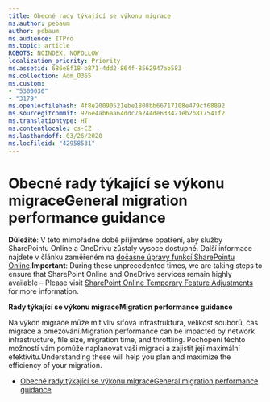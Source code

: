 ```yaml
---
title: Obecné rady týkající se výkonu migrace
ms.author: pebaum
author: pebaum
ms.audience: ITPro
ms.topic: article
ROBOTS: NOINDEX, NOFOLLOW
localization_priority: Priority
ms.assetid: 686e8f18-b871-4dd2-864f-8562947ab583
ms.collection: Adm_O365
ms.custom:
- "5300030"
- "3179"
ms.openlocfilehash: 4f8e20090521ebe1808bb66717108e479cf68892
ms.sourcegitcommit: 926e4ab6aa64ddc7a244de633421eb2b817541f2
ms.translationtype: HT
ms.contentlocale: cs-CZ
ms.lasthandoff: 03/26/2020
ms.locfileid: "42958531"
---
```

# <a name="general-migration-performance-guidance"></a><span data-ttu-id="b5472-102">Obecné rady týkající se výkonu migrace</span><span class="sxs-lookup"><span data-stu-id="b5472-102">General migration performance guidance</span></span>

<span data-ttu-id="b5472-103">**Důležité**: V této mimořádné době přijímáme opatření, aby služby SharePointu Online a OneDrivu zůstaly vysoce dostupné. Další informace najdete v článku zaměřeném na [dočasné úpravy funkcí SharePointu Online](https://aka.ms/ODSPAdjustments).</span><span class="sxs-lookup"><span data-stu-id="b5472-103">**Important**: During these unprecedented times, we are taking steps to ensure that SharePoint Online and OneDrive services remain highly available – Please visit [SharePoint Online Temporary Feature Adjustments](https://aka.ms/ODSPAdjustments) for more information.</span></span>

<span data-ttu-id="b5472-104">**Rady týkající se výkonu migrace**</span><span class="sxs-lookup"><span data-stu-id="b5472-104">**Migration performance guidance**</span></span>

<span data-ttu-id="b5472-105">Na výkon migrace může mít vliv síťová infrastruktura, velikost souborů, čas migrace a omezování.</span><span class="sxs-lookup"><span data-stu-id="b5472-105">Migration performance can be impacted by network infrastructure, file size, migration time, and throttling.</span></span> <span data-ttu-id="b5472-106">Pochopení těchto možností vám pomůže naplánovat vaši migraci a zajistit její maximální efektivitu.</span><span class="sxs-lookup"><span data-stu-id="b5472-106">Understanding these will help you plan and maximize the efficiency of your migration.</span></span>

- [<span data-ttu-id="b5472-107">Obecné rady týkající se výkonu migrace</span><span class="sxs-lookup"><span data-stu-id="b5472-107">General migration performance guidance</span></span>](https://docs.microsoft.com/sharepointmigration/sharepoint-online-and-onedrive-migration-speed)
